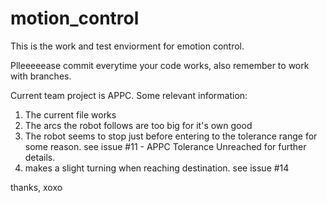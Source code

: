 # motion_control
This is the work and test enviorment for emotion control.

Plleeeeease commit everytime your code works, also remember to work with branches.

Current team project is APPC. Some relevant information:

1) The current file works
2) The arcs the robot follows are too big for it's own good
3) The robot seems to stop just before entering to the tolerance range for some reason. see issue #11 - APPC Tolerance Unreached for further details.
4) makes a slight turning when reaching destination. see issue #14

thanks, xoxo 
